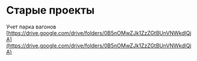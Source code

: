 # Старые проекты

Учет парка вагонов  
[https://drive.google.com/drive/folders/0B5nOMwZJk1ZzZGtBUnVNWkdlQjA](https://drive.google.com/drive/folders/0B5nOMwZJk1ZzZGtBUnVNWkdlQjA)

